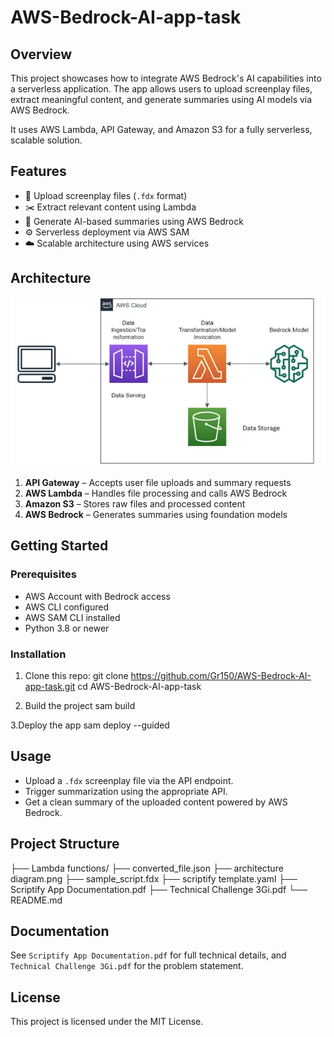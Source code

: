 # AWS-Bedrock-AI-app-task

## Overview

This project showcases how to integrate AWS Bedrock's AI capabilities into a serverless application. The app allows users to upload screenplay files, extract meaningful content, and generate summaries using AI models via AWS Bedrock.

It uses AWS Lambda, API Gateway, and Amazon S3 for a fully serverless, scalable solution.

## Features

- 📄 Upload screenplay files (`.fdx` format)
- ✂️ Extract relevant content using Lambda
- 🤖 Generate AI-based summaries using AWS Bedrock
- ⚙️ Serverless deployment via AWS SAM
- ☁️ Scalable architecture using AWS services

## Architecture

![Architecture Diagram](architecture%20diagram.png)

1. **API Gateway** – Accepts user file uploads and summary requests  
2. **AWS Lambda** – Handles file processing and calls AWS Bedrock  
3. **Amazon S3** – Stores raw files and processed content  
4. **AWS Bedrock** – Generates summaries using foundation models

## Getting Started

### Prerequisites

- AWS Account with Bedrock access
- AWS CLI configured
- AWS SAM CLI installed
- Python 3.8 or newer

### Installation

1. Clone this repo:
   git clone https://github.com/Gr150/AWS-Bedrock-AI-app-task.git
   cd AWS-Bedrock-AI-app-task

2. Build the project
   sam build

3.Deploy the app
   sam deploy --guided


## Usage

- Upload a `.fdx` screenplay file via the API endpoint.
- Trigger summarization using the appropriate API.
- Get a clean summary of the uploaded content powered by AWS Bedrock.

## Project Structure

├── Lambda functions/
├── converted_file.json
├── architecture diagram.png
├── sample_script.fdx
├── scriptify template.yaml
├── Scriptify App Documentation.pdf
├── Technical Challenge 3Gi.pdf
└── README.md



## Documentation

See `Scriptify App Documentation.pdf` for full technical details, and `Technical Challenge 3Gi.pdf` for the problem statement.

## License

This project is licensed under the MIT License.
